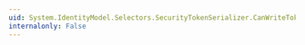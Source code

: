 ```yaml
---
uid: System.IdentityModel.Selectors.SecurityTokenSerializer.CanWriteTokenCore(System.IdentityModel.Tokens.SecurityToken)
internalonly: False
---
```

